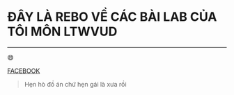 # ĐÂY LÀ REBO VỀ CÁC BÀI LAB CỦA TÔI MÔN LTWVUD

---

:smile:

[FACEBOOK](https://www.facebook.com/anh.n.huynh.1/)

> Hẹn hò đồ án chứ hẹn gái là xưa rồi
